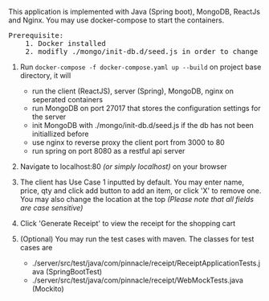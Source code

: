 This application is implemented with Java (Spring boot), MongoDB, ReactJs and Nginx.
You may use docker-compose to start the containers.

<pre>
Prerequisite: 
    1. Docker installed
    2. modifly ./mongo/init-db.d/seed.js in order to change the default data in mongo db
</pre>

1. Run <code>docker-compose -f docker-compose.yaml up --build</code> on project base directory, it will
    - run the client (ReactJS), server (Spring), MongoDB, nginx on seperated containers
    - run MongoDB on port 27017 that stores the configuration settings for the server
    - init MongoDB with ./mongo/init-db.d/seed.js if the db has not been initiallized before
    - use nginx to reverse proxy the client port from 3000 to 80
    - run spring on port 8080 as a restful api server

2. Navigate to localhost:80 *(or simply localhost)* on your browser

3. The client has Use Case 1 inputted by default. You may enter name, price, qty and click add button to add an item, or click 'X' to remove one. You may also change the location at the top *(Please note that all fields are case sensitive)*

4. Click 'Generate Receipt' to view the receipt for the shopping cart

5. (Optional) You may run the test cases with maven. The classes for test cases are
    - ./server/src/test/java/com/pinnacle/receipt/ReceiptApplicationTests.java (SpringBootTest)
    - ./server/src/test/java/com/pinnacle/receipt/WebMockTests.java (Mockito)

